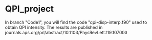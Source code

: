 # QPI_project
In branch "Code1", you will find the code "qpi-disp-interp.f90" used to obtain QPI intensity.
The results are published in journals.aps.org/prl/abstract/10.1103/PhysRevLett.119.107003
